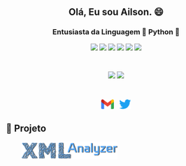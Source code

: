 <p align="center">
<!--
 <img width="1024px" src="https://github.com/Ailson-Araujo/Ailson-Araujo/blob/main/src/python-header.jpg" align="center"/>
-->
 <h2 align="center">Olá, Eu sou Ailson. 😄</h2>
 <h3 align="center">Entusiasta da Linguagem 🐍 Python 🐍</h3>
</p>

<p align="center">
<img src="https://img.shields.io/badge/-Python-333333?style=flat&logo=python"> <img src="https://img.shields.io/badge/-Git-333333?style=flat&logo=git"> <img src="https://img.shields.io/badge/-GitHub-333333?style=flat&logo=github"> <img src="https://img.shields.io/badge/-Markdown-333333?style=flat&logo=markdown"> <img src="https://img.shields.io/badge/-Visual%20Studio%20Code-333333?style=flat&logo=visual-studio-code&logoColor=007ACC">
<img src="https://img.shields.io/badge/-PyQt5-333333?style=flat&logo=PyQt5">
</p><br>

<p align="center">
<img src="https://github-readme-stats.vercel.app/api?username=ailson-Araujo&show_icons=true&theme=tokyonight" width="400px"/>
<img src="https://github-readme-stats-eight-theta.vercel.app/api/top-langs/?username=Ailson-Araujo&theme=tokyonight&layout=compact&exclude_lang=java+r" width="400px" />
</p><br>

<p align="center">
<a href="mailto:ailson.a.leite@gmail.com"><img height="22" src="https://github.com/Ailson-Araujo/Ailson-Araujo/blob/main/src/mail.png"></a> &nbsp;
<a href="https://twitter.com/AilsonOjuara"><img height="22" src="https://github.com/Ailson-Araujo/Ailson-Araujo/blob/main/src/twitter.png"></a>
</p>

## 🚀 Projeto
<p> &nbsp;&nbsp;&nbsp;&nbsp;&nbsp;&nbsp;&nbsp;&nbsp;
<a href="https://ailson-araujo.github.io/XML-Analyzer/"><img src="https://github.com/Ailson-Araujo/XML-Analyzer/blob/master/imagens/nome.png" width="220em"></a>
</p>
<!--
[XML Analyzer](https://ailson-araujo.github.io/XML-Analyzer/)
- 👋 Hi, I’m @Ailson-Araujo
- 👀 I’m interested in ...
- 🌱 I’m currently learning ...
- 💞️ I’m looking to collaborate on ...
- 📫 How to reach me ...
-->
